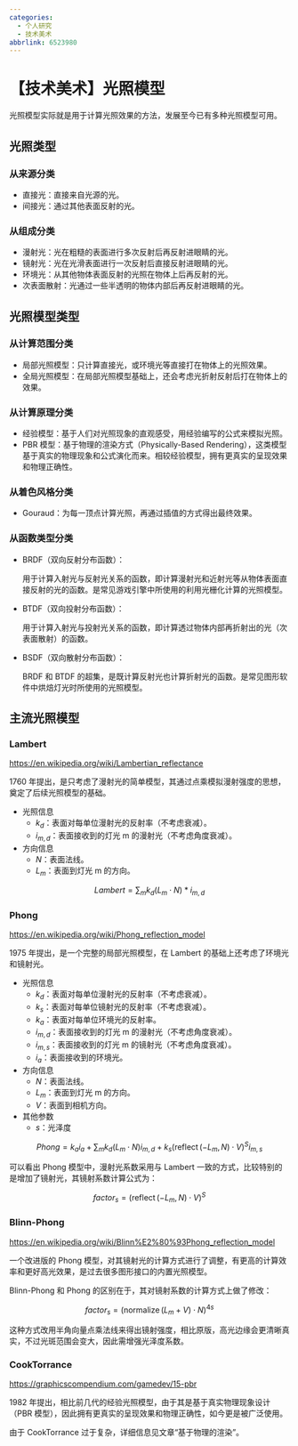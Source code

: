 ```yaml
---
categories:
  - 个人研究
  - 技术美术
abbrlink: 6523980
---
```


# 【技术美术】光照模型

光照模型实际就是用于计算光照效果的方法，发展至今已有多种光照模型可用。

## 光照类型

### 从来源分类

- 直接光：直接来自光源的光。
- 间接光：通过其他表面反射的光。

### 从组成分类

- 漫射光：光在粗糙的表面进行多次反射后再反射进眼睛的光。
- 镜射光：光在光滑表面进行一次反射后直接反射进眼睛的光。
- 环境光：从其他物体表面反射的光照在物体上后再反射的光。
- 次表面散射：光通过一些半透明的物体内部后再反射进眼睛的光。

## 光照模型类型

### 从计算范围分类

- 局部光照模型：只计算直接光，或环境光等直接打在物体上的光照效果。
- 全局光照模型：在局部光照模型基础上，还会考虑光折射反射后打在物体上的效果。

### 从计算原理分类

- 经验模型：基于人们对光照现象的直观感受，用经验编写的公式来模拟光照。
- PBR 模型：基于物理的渲染方式（Physically-Based Rendering），这类模型基于真实的物理现象和公式演化而来。相较经验模型，拥有更真实的呈现效果和物理正确性。

### 从着色风格分类

- Gouraud：为每一顶点计算光照，再通过插值的方式得出最终效果。

### 从函数类型分类

- BRDF（双向反射分布函数）：

  用于计算入射光与反射光关系的函数，即计算漫射光和近射光等从物体表面直接反射的光的函数。是常见游戏引擎中所使用的利用光栅化计算的光照模型。

- BTDF（双向投射分布函数）：

  用于计算入射光与投射光关系的函数，即计算透过物体内部再折射出的光（次表面散射）的函数。

- BSDF（双向散射分布函数）：

  BRDF 和 BTDF 的超集，是既计算反射光也计算折射光的函数。是常见图形软件中烘焙灯光时所使用的光照模型。

## 主流光照模型

### Lambert

https://en.wikipedia.org/wiki/Lambertian_reflectance

1760 年提出，是只考虑了漫射光的简单模型，其通过点乘模拟漫射强度的思想，奠定了后续光照模型的基础。

- 光照信息
  - $k_d$：表面对每单位漫射光的反射率（不考虑衰减）。
  - $i_{m,d}$：表面接收到的灯光 m 的漫射光（不考虑角度衰减）。
- 方向信息
  - $N$：表面法线。
  - $L_m$：表面到灯光 m 的方向。

$$
Lambert=\sum_{m} k_d (L_m \cdot N) * i_{m,d}
$$

### Phong

https://en.wikipedia.org/wiki/Phong_reflection_model

1975 年提出，是一个完整的局部光照模型，在 Lambert 的基础上还考虑了环境光和镜射光。

- 光照信息
  - $k_d$：表面对每单位漫射光的反射率（不考虑衰减）。
  - $k_s$：表面对每单位镜射光的反射率（不考虑衰减）。
  - $k_a$：表面对每单位环境光的反射率。
  - $i_{m,d}$：表面接收到的灯光 m 的漫射光（不考虑角度衰减）。
  - $i_{m,s}$：表面接收到的灯光 m 的镜射光（不考虑角度衰减）。
  - $i_{a}$：表面接收到的环境光。
- 方向信息
  - $N$：表面法线。
  - $L_m$：表面到灯光 m 的方向。
  - $V$：表面到相机方向。
- 其他参数
  - $s$：光泽度

$$
Phong = k_ai_a + \sum_{m}k_d(L_m \cdot N)i_{m,d} + k_s(\operatorname{reflect}(-L_m,N) \cdot V)^Si_{m,s}
$$

可以看出 Phong 模型中，漫射光系数采用与 Lambert 一致的方式，比较特别的是增加了镜射光，其镜射系数计算公式为：

$$
factor_s = (\operatorname{reflect}(-L_m,N) \cdot V)^S
$$

### Blinn-Phong

https://en.wikipedia.org/wiki/Blinn%E2%80%93Phong_reflection_model

一个改进版的 Phong 模型，对其镜射光的计算方式进行了调整，有更高的计算效率和更好高光效果，是过去很多图形接口的内置光照模型。

Blinn-Phong 和 Phong 的区别在于，其对镜射系数的计算方式上做了修改：

$$
factor_s = (\operatorname{normalize}(L_m+V) \cdot N) ^ {4s}
$$

这种方式改用半角向量点乘法线来得出镜射强度，相比原版，高光边缘会更清晰真实，不过光斑范围会变大，因此需增强光泽度系数。

### CookTorrance

https://graphicscompendium.com/gamedev/15-pbr

1982 年提出，相比前几代的经验光照模型，由于其是基于真实物理现象设计（PBR 模型），因此拥有更真实的呈现效果和物理正确性，如今更是被广泛使用。

由于 CookTorrance 过于复杂，详细信息见文章“基于物理的渲染”。
